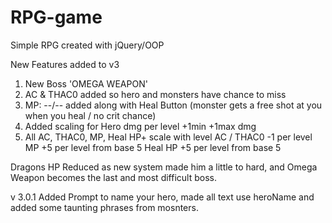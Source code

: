 RPG-game
==============

Simple RPG created with jQuery/OOP


New Features added to v3

1. New Boss 'OMEGA WEAPON'
2. AC & THAC0 added so hero and monsters have chance to miss
3. MP: --/-- added along with Heal Button (monster gets a free shot at you when you heal / no crit chance)
4. Added scaling for Hero dmg per level +1min +1max dmg
5. All AC, THAC0, MP, Heal HP+ scale with level
    AC / THAC0 -1 per level
    MP +5 per level from base 5
    Heal HP +5 per level from base 5

Dragons HP Reduced as new system made him a little to hard, and Omega Weapon becomes the last and most difficult boss.

v 3.0.1
Added Prompt to name your hero, made all text use heroName and added some taunting phrases from mosnters.
